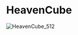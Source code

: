 # HeavenCube

![HeavenCube_512](https://github.com/HeavenCube/HeavenCube/assets/75265787/873db646-35df-4fcd-a2a0-e31206bbb158)
